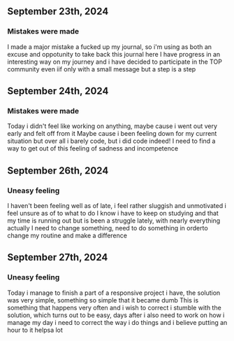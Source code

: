 ## September 23th, 2024
### Mistakes were made
I made a major mistake a fucked up my journal, so i'm using as both an excuse and oppotunity to take back this journal here
I have progress in an interesting way on my journey and i have decided to participate in the TOP community even iif only with a small message but a step is a step
## September 24th, 2024
### Mistakes were made
Today i didn't feel like working on anything, maybe cause i went out very early and felt off from it
Maybe cause i been feeling down for my current situation but over all i barely code, but i did code indeed!
I need to find a way to get out of this feeling of sadness and incompetence
## September 26th, 2024
### Uneasy feeling
I haven't been feeling well as of late, i feel rather sluggish and unmotivated i feel unsure as of to what to do
I know i have to keep on studying and that my time is running out but is been a struggle lately, with nearly everything actually
I need to change something, need to do something in orderto change my routine and make a difference
## September 27th, 2024
### Uneasy feeling
Today i manage to finish a part of a responsive project i have, the solution was very simple, something so simple that it became dumb
This is something that happens very often and i wish to correct i stumble with the solution, which turns out to be easy, days after
i also need to work on how i manage my day i need to correct the way i do things and i believe putting an hour to it helpsa lot
